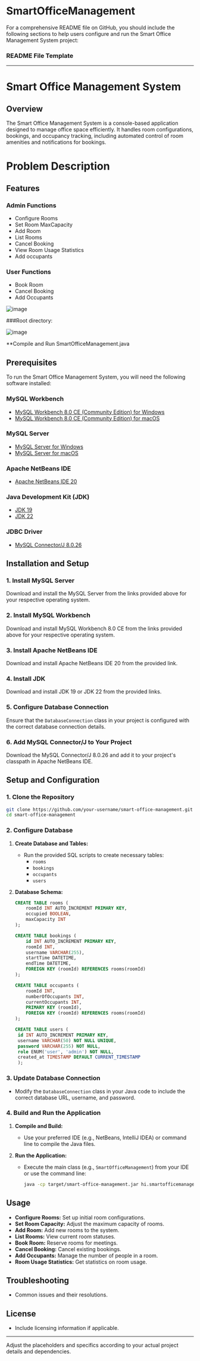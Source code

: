 # SmartOfficeManagement
For a comprehensive README file on GitHub, you should include the following sections to help users configure and run the Smart Office Management System project:

### README File Template

---

# Smart Office Management System

## Overview

The Smart Office Management System is a console-based application designed to manage office space efficiently. It handles room configurations, bookings, and occupancy tracking, including automated control of room amenities and notifications for bookings.
# Problem Description



## Features

### Admin Functions
- Configure Rooms
- Set Room  MaxCapacity
- Add Room
- List Rooms
- Cancel Booking
- View Room Usage Statistics
- Add occupants

### User Functions
- Book Room
- Cancel Booking
- Add Occupants
  
![image](https://github.com/user-attachments/assets/13a53dbd-7cf1-43df-b39f-a2026b891deb)

###Root directory:

![image](https://github.com/user-attachments/assets/4bb00603-4188-4d35-8ea3-0c3a33fa40e6)

**Compile and Run SmartOfficeManagement.java

## Prerequisites

To run the Smart Office Management System, you will need the following software installed:

### MySQL Workbench

- [MySQL Workbench 8.0 CE (Community Edition) for Windows](https://dev.mysql.com/downloads/workbench/)
- [MySQL Workbench 8.0 CE (Community Edition) for macOS](https://dev.mysql.com/downloads/workbench/)

### MySQL Server

- [MySQL Server for Windows](https://dev.mysql.com/downloads/mysql/)
- [MySQL Server for macOS](https://dev.mysql.com/downloads/mysql/)

### Apache NetBeans IDE

- [Apache NetBeans IDE 20](https://netbeans.apache.org/download/index.html)

### Java Development Kit (JDK)

- [JDK 19](https://www.oracle.com/java/technologies/javase/jdk19-archive-downloads.html)
- [JDK 22](https://www.oracle.com/java/technologies/javase/jdk22-archive-downloads.html)

### JDBC Driver

- [MySQL Connector/J 8.0.26](https://dev.mysql.com/downloads/connector/j/)

## Installation and Setup

### 1. Install MySQL Server

Download and install the MySQL Server from the links provided above for your respective operating system.

### 2. Install MySQL Workbench

Download and install MySQL Workbench 8.0 CE from the links provided above for your respective operating system.

### 3. Install Apache NetBeans IDE

Download and install Apache NetBeans IDE 20 from the provided link.

### 4. Install JDK

Download and install JDK 19 or JDK 22 from the provided links.
### 5. Configure Database Connection

Ensure that the `DatabaseConnection` class in your project is configured with the correct database connection details.

### 6. Add MySQL Connector/J to Your Project

Download the MySQL Connector/J 8.0.26 and add it to your project's classpath in Apache NetBeans IDE.

## Setup and Configuration

### 1. Clone the Repository

```bash
git clone https://github.com/your-username/smart-office-management.git
cd smart-office-management
```

### 2. Configure Database

1. **Create Database and Tables:**
   - Run the provided SQL scripts to create necessary tables:
     - `rooms`
     - `bookings`
     - `occupants`
     - `users`

2. **Database Schema:**
   ```sql
   CREATE TABLE rooms (
       roomId INT AUTO_INCREMENT PRIMARY KEY,
       occupied BOOLEAN,
       maxCapacity INT
   );

   CREATE TABLE bookings (
       id INT AUTO_INCREMENT PRIMARY KEY,
       roomId INT,
       username VARCHAR(255),
       startTime DATETIME,
       endTime DATETIME,
       FOREIGN KEY (roomId) REFERENCES rooms(roomId)
   );

   CREATE TABLE occupants (
       roomId INT,
       numberOfOccupants INT,
       currentOccupants INT,
       PRIMARY KEY (roomId),
       FOREIGN KEY (roomId) REFERENCES rooms(roomId)
   );
   
   CREATE TABLE users (
    id INT AUTO_INCREMENT PRIMARY KEY,
    username VARCHAR(50) NOT NULL UNIQUE,
    password VARCHAR(255) NOT NULL,
    role ENUM('user', 'admin') NOT NULL,
    created_at TIMESTAMP DEFAULT CURRENT_TIMESTAMP
    );

   ```


### 3. Update Database Connection

- Modify the `DatabaseConnection` class in your Java code to include the correct database URL, username, and password.

### 4. Build and Run the Application

1. **Compile and Build:**
   - Use your preferred IDE (e.g., NetBeans, IntelliJ IDEA) or command line to compile the Java files.

2. **Run the Application:**
   - Execute the main class (e.g., `SmartOfficeManagement`) from your IDE or use the command line:
     ```bash
     java -cp target/smart-office-management.jar hi.smartofficemanagement.SmartOfficeManagement
     ```

## Usage

- **Configure Rooms:** Set up initial room configurations.
- **Set Room Capacity:** Adjust the maximum capacity of rooms.
- **Add Room:** Add new rooms to the system.
- **List Rooms:** View current room statuses.
- **Book Room:** Reserve rooms for meetings.
- **Cancel Booking:** Cancel existing bookings.
- **Add Occupants:** Manage the number of people in a room.
- **Room Usage Statistics:** Get statistics on room usage.



## Troubleshooting

- Common issues and their resolutions.

## License

- Include licensing information if applicable.

---

Adjust the placeholders and specifics according to your actual project details and dependencies.
